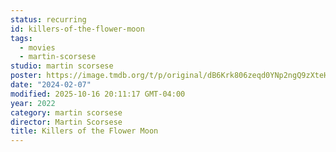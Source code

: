 ```yaml
---
status: recurring
id: killers-of-the-flower-moon
tags:
  - movies
  - martin-scorsese
studio: martin scorsese
poster: https://image.tmdb.org/t/p/original/dB6Krk806zeqd0YNp2ngQ9zXteH.jpg
date: "2024-02-07"
modified: 2025-10-16 20:11:17 GMT-04:00
year: 2022
category: martin scorsese
director: Martin Scorsese
title: Killers of the Flower Moon
---
```

